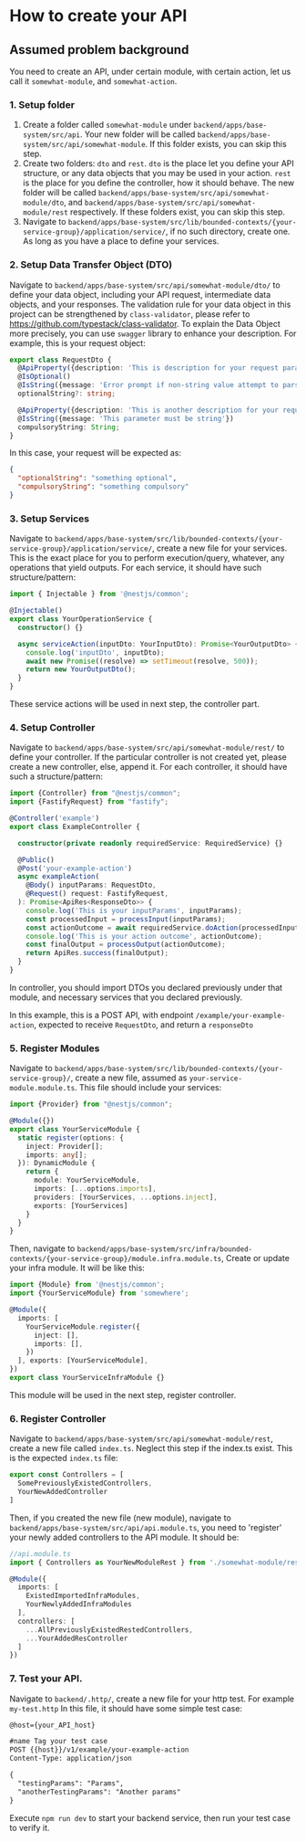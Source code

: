 # How to create your API

## Assumed problem background

You need to create an API, under certain module, with certain action, let us call it `somewhat-module`, and `somewhat-action`.
### 1. Setup folder
1. Create a folder called `somewhat-module` under `backend/apps/base-system/src/api`. Your new folder will be called `backend/apps/base-system/src/api/somewhat-module`. If this folder exists, you can skip this step.
2. Create two folders: `dto` and `rest`. `dto` is the place let you define your API structure, or any data objects that you may be used in your action. `rest` is the place for you define the controller, how it should behave. The new folder will be called `backend/apps/base-system/src/api/somewhat-module/dto`, and `backend/apps/base-system/src/api/somewhat-module/rest` respectively. If these folders exist, you can skip this step.
3. Navigate to `backend/apps/base-system/src/lib/bounded-contexts/{your-service-group}/application/service/`, if no such directory, create one. As long as you have a place to define your services.

### 2. Setup Data Transfer Object (DTO)
Navigate to `backend/apps/base-system/src/api/somewhat-module/dto/` to define your data object, including your API request, intermediate data objects, and your responses. The validation rule for your data object in this project can be strengthened by `class-validator`, please refer to https://github.com/typestack/class-validator. To explain the Data Object more precisely, you can use `swagger` library to enhance your description. For example, this is your request object:
```typescript
export class RequestDto {
  @ApiProperty({description: 'This is description for your request parameter, explain it what is this.'})
  @IsOptional()
  @IsString({message: 'Error prompt if non-string value attempt to parse to it.'})
  optionalString?: string;

  @ApiProperty({description: 'This is another description for your request parameter'})
  @IsString({message: 'This parameter must be string'})
  compulsoryString: String;
}
```
In this case, your request will be expected as:

```json
{
  "optionalString": "something optional",
  "compulsoryString": "something compulsory"
}
```
### 3. Setup Services
Navigate to `backend/apps/base-system/src/lib/bounded-contexts/{your-service-group}/application/service/`, create a new file for your services. This is the exact place for you to perform execution/query, whatever, any operations that yield outputs. For each service, it should have such structure/pattern:
```typescript
import { Injectable } from '@nestjs/common';

@Injectable()
export class YourOperationService {
  constructor() {}

  async serviceAction(inputDto: YourInputDto): Promise<YourOutputDto> {
    console.log('inputDto', inputDto);
    await new Promise((resolve) => setTimeout(resolve, 500));
    return new YourOutputDto();
  }
}
```
These service actions will be used in next step, the controller part.

### 4. Setup Controller
Navigate to `backend/apps/base-system/src/api/somewhat-module/rest/` to define your controller. If the particular controller is not created yet, please create a new controller, else, append it. For each controller, it should have such a structure/pattern:

```typescript
import {Controller} from "@nestjs/common";
import {FastifyRequest} from "fastify";

@Controller('example')
export class ExampleController {

  constructor(private readonly requiredService: RequiredService) {}

  @Public()
  @Post('your-example-action')
  async exampleAction(
    @Body() inputParams: RequestDto,
    @Request() request: FastifyRequest,
  ): Promise<ApiRes<ResponseDto>> {
    console.log('This is your inputParams', inputParams);
    const processedInput = processInput(inputParams);
    const actionOutcome = await requiredService.doAction(processedInput);
    console.log('This is your action outcome', actionOutcome);
    const finalOutput = processOutput(actionOutcome);
    return ApiRes.success(finalOutput);
  }
}
```
In controller, you should import DTOs you declared previously under that module, and necessary services that you declared previously.

In this example, this is a POST API, with endpoint `/example/your-example-action`, expected to receive `RequestDto`, and return a `responseDto`

### 5. Register Modules
Navigate to `backend/apps/base-system/src/lib/bounded-contexts/{your-service-group}/`, create a new file, assumed as `your-service-module.module.ts`. This file should include your services:

```typescript
import {Provider} from "@nestjs/common";

@Module({})
export class YourServiceModule {
  static register(options: {
    inject: Provider[];
    imports: any[];
  }): DynamicModule {
    return {
      module: YourServiceModule,
      imports: [...options.imports],
      providers: [YourServices, ...options.inject],
      exports: [YourServices]
    }
  }
}
```
Then, navigate to `backend/apps/base-system/src/infra/bounded-contexts/{your-service-group}/module.infra.module.ts`, Create or update your infra module. It will be like this:
```typescript
import {Module} from '@nestjs/common';
import {YourServiceModule} from 'somewhere';

@Module({
  imports: [
    YourServiceModule.register({
      inject: [],
      imports: [],
    })
  ], exports: [YourServiceModule],
})
export class YourServiceInfraModule {}
```
This module will be used in the next step, register controller.

### 6. Register Controller
Navigate to `backend/apps/base-system/src/api/somewhat-module/rest`, create a new file called `index.ts`. Neglect this step if the index.ts exist.
This is the expected `index.ts` file:
```typescript
export const Controllers = [
  SomePreviouslyExistedControllers,
  YourNewAddedController
]
```
Then, if you created the new file (new module), navigate to `backend/apps/base-system/src/api/api.module.ts`, you need to 'register' your newly added controllers to the API module. It should be:
```typescript
//api.module.ts
import { Controllers as YourNewModuleRest } from './somewhat-module/rest';

@Module({
  imports: [
    ExistedImportedInfraModules,
    YourNewlyAddedInfraModules
  ],
  controllers: [
    ...AllPreviouslyExistedRestedControllers,
    ...YourAddedResController
  ]
})

```

### 7. Test your API.
Navigate to `backend/.http/`, create a new file for your http test. For example `my-test.http`
In this file, it should have some simple test case:
```html
@host={your_API_host}

#name Tag your test case
POST {{host}}/v1/example/your-example-action
Content-Type: application/json

{
  "testingParams": "Params",
  "anotherTestingParams": "Another params"
}
```
Execute `npm run dev` to start your backend service, then run your test case to verify it.

